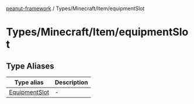 [peanut-framework](../../../../modules.md) / Types/Minecraft/Item/equipmentSlot

# Types/Minecraft/Item/equipmentSlot

## Type Aliases

| Type alias | Description |
| ------ | ------ |
| [EquipmentSlot](type-aliases/EquipmentSlot.md) | - |
